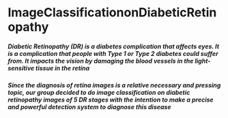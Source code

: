 # ImageClassificationonDiabeticRetinopathy
##### Diabetic Retinopathy (DR) is a diabetes complication that affects eyes. It is a complication that people with Type 1 or Type 2 diabetes could suffer from. It impacts the vision by damaging the blood vessels in the light-sensitive tissue in the retina
##### Since the diagnosis of retina images is a relative necessary and pressing topic, our group decided to do image classification on diabetic retinopathy images of 5 DR stages with the intention to make a precise and powerful detection system to diagnose this disease